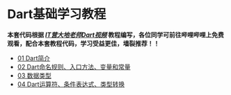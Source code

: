 # Dart基础学习教程
**本套代码根据 *[IT营大地老师Dart视频](https://www.bilibili.com/video/av52490605?p=1)* 教程编写，各位同学可前往哔哩哔哩上免费观看，配合本套教程代码，学习受益更佳，墙裂推荐！！**  

- [01 Dart简介](./01%20Dart简介)
- [02 Dart命名规则、入口方法、变量和常量](./02%20Dart命名规则、入口方法、变量和常量)
- [03 数据类型](./03%20Dart数据类型)
- [04 Dart运算符、条件表达式、类型转换](./04%20Dart运算符、条件表达式、类型转换)